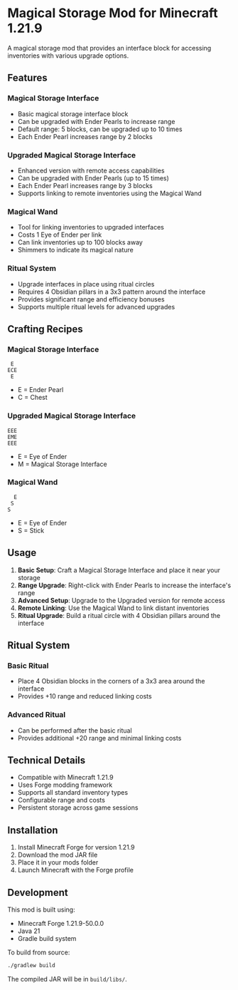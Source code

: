 # Magical Storage Mod for Minecraft 1.21.9

A magical storage mod that provides an interface block for accessing inventories with various upgrade options.

## Features

### Magical Storage Interface
- Basic magical storage interface block
- Can be upgraded with Ender Pearls to increase range
- Default range: 5 blocks, can be upgraded up to 10 times
- Each Ender Pearl increases range by 2 blocks

### Upgraded Magical Storage Interface
- Enhanced version with remote access capabilities
- Can be upgraded with Ender Pearls (up to 15 times)
- Each Ender Pearl increases range by 3 blocks
- Supports linking to remote inventories using the Magical Wand

### Magical Wand
- Tool for linking inventories to upgraded interfaces
- Costs 1 Eye of Ender per link
- Can link inventories up to 100 blocks away
- Shimmers to indicate its magical nature

### Ritual System
- Upgrade interfaces in place using ritual circles
- Requires 4 Obsidian pillars in a 3x3 pattern around the interface
- Provides significant range and efficiency bonuses
- Supports multiple ritual levels for advanced upgrades

## Crafting Recipes

### Magical Storage Interface
```
 E 
ECE
 E 
```
- E = Ender Pearl
- C = Chest

### Upgraded Magical Storage Interface
```
EEE
EME
EEE
```
- E = Eye of Ender
- M = Magical Storage Interface

### Magical Wand
```
  E
 S 
S  
```
- E = Eye of Ender
- S = Stick

## Usage

1. **Basic Setup**: Craft a Magical Storage Interface and place it near your storage
2. **Range Upgrade**: Right-click with Ender Pearls to increase the interface's range
3. **Advanced Setup**: Upgrade to the Upgraded version for remote access
4. **Remote Linking**: Use the Magical Wand to link distant inventories
5. **Ritual Upgrade**: Build a ritual circle with 4 Obsidian pillars around the interface

## Ritual System

### Basic Ritual
- Place 4 Obsidian blocks in the corners of a 3x3 area around the interface
- Provides +10 range and reduced linking costs

### Advanced Ritual
- Can be performed after the basic ritual
- Provides additional +20 range and minimal linking costs

## Technical Details

- Compatible with Minecraft 1.21.9
- Uses Forge modding framework
- Supports all standard inventory types
- Configurable range and costs
- Persistent storage across game sessions

## Installation

1. Install Minecraft Forge for version 1.21.9
2. Download the mod JAR file
3. Place it in your mods folder
4. Launch Minecraft with the Forge profile

## Development

This mod is built using:
- Minecraft Forge 1.21.9-50.0.0
- Java 21
- Gradle build system

To build from source:
```bash
./gradlew build
```

The compiled JAR will be in `build/libs/`.